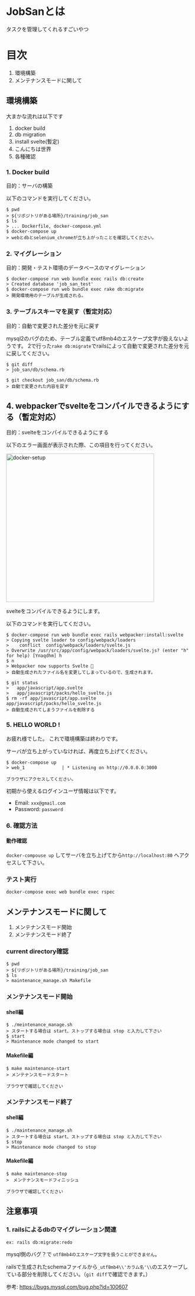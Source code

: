 # JobSanとは
タスクを管理してくれるすごいやつ

# 目次

1. 環境構築
1. メンテナンスモードに関して

## 環境構築

大まかな流れは以下です
1. docker build
1. db migration
1. install svelte(暫定)
1. こんにちは世界
1. 各種確認

### 1. Docker build

目的：サーバの構築

以下のコマンドを実行してください。

```
$ pwd
> ${リポジトリがある場所}/training/job_san
$ ls
> ... Dockerfile, docker-compose.yml
$ docker-compose up 
> webとdbとselenium_chromeが立ち上がったことを確認してください。
````

### 2. マイグレーション

目的：開発・テスト環境のデータベースのマイグレーション

```
$ docker-compose run web bundle exec rails db:create
> Created database 'job_san_test'
$ docker-compose run web bundle exec rake db:migrate
> 開発環境用のテーブルが生成される。
```

### 3. テーブルスキーマを戻す（暫定対応）

目的：自動で変更された差分を元に戻す

mysql2のバグのため、テーブル定義でutf8mb4のエスケープ文字が扱えないようです。
2で行った`rake db:migrate`でrailsによって自動で変更された差分を元に戻してください。

```
$ git diff
> job_san/db/schema.rb

$ git checkout job_san/db/schema.rb
> 自動で変更された内容を戻す 
```

## 4. webpackerでsvelteをコンパイルできるようにする（暫定対応）

目的：svelteをコンパイルできるようにする

以下のエラー画面が表示された際、この項目を行ってください。

<img width="400" alt="docker-setup" src="docs/readme_images/webpacker_install.png">

svelteをコンパイルできるようにします。

以下のコマンドを実行してください。
```
$ docker-compose run web bundle exec rails webpacker:install:svelte
> Copying svelte loader to config/webpack/loaders
>    conflict  config/webpack/loaders/svelte.js
> Overwrite /usr/src/app/config/webpack/loaders/svelte.js? (enter "h" for help) [Ynaqdhm] h
$ n
> Webpacker now supports Svelte 🎉
> 自動生成されたファイル名を変更してしまっているので、生成されます。

$ git status
> 	app/javascript/app.svelte
>	app/javascript/packs/hello_svelte.js
$ rm -rf app/javascript/app.svelte app/javascript/packs/hello_svelte.js
> 自動生成されてしまうファイルを削除する
```

### 5. HELLO WORLD !

お疲れ様でした。 これで環境構築は終わりです。

サーバが立ち上がっていなければ、再度立ち上げてください。

```
$ docker-compose up
> web_1              | * Listening on http://0.0.0.0:3000

ブラウザにアクセスしてください。
```

初期から使えるログインユーザ情報は以下です。

- Email: `xxx@gmail.com`
- Password: `password`

### 6. 確認方法

#### 動作確認
`docker-compouse up` してサーバを立ち上げてから`http://localhost:80` へアクセスして下さい。

### テスト実行
`docker-compose exec web bundle exec rspec`

## メンテナンスモードに関して

1. メンテナンスモード開始
1. メンテナンスモード終了

### current directory確認

```
$ pwd
> ${リポジトリがある場所}/training/job_san
$ ls
> maintenance_manage.sh Makefile
```

### メンテナンスモード開始

#### shell編
```
$ ./meintenance_manage.sh
> スタートする場合は start、ストップする場合は stop と入力して下さい
$ start
> Maintenance mode changed to start
```
#### Makefile編

```
$ make maintenance-start
> メンテナンスモードスタート

ブラウザで確認してください
```

### メンテナンスモード終了

#### shell編
```
$ ./maintenance_manage.sh
> スタートする場合は start、ストップする場合は stop と入力して下さい
$ stop
> Maintenance mode changed to stop
```

#### Makefile編

```
$ make maintenance-stop
>　メンテナンスモードフィニッシュ

ブラウザで確認してください
```

## 注意事項

### 1. railsによるdbのマイグレーション関連
`ex: rails db:migrate:redo`

mysql側のバグ？で `utf8mb4のエスケープ文字を扱うことができません`。

railsで生成されたschemaファイルから`_utf8mb4\\'カラム名'\\`のエスケープしている部分を削除してください。（`git diff`で確認できます。）

参考: https://bugs.mysql.com/bug.php?id=100607
